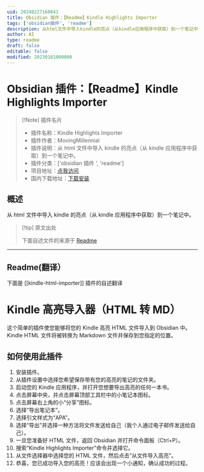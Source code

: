 ```yaml
---
uid: 20240227160841
title: Obsidian 插件：【Readme】Kindle Highlights Importer
tags: ['obsidian插件', 'readme']
description: 从html文件中导入kindle的亮点（从kindle应用程序中获取）到一个笔记中。
author: AI
type: readme
draft: false
editable: false
modified: 20230101000000
---
```


# Obsidian 插件：【Readme】Kindle Highlights Importer

> [!Note] 插件名片
> - 插件名称：Kindle Highlights Importer
> - 插件作者：MovingMillennial
> - 插件说明：从 html 文件中导入 kindle 的亮点（从 kindle 应用程序中获取）到一个笔记中。
> - 插件分类：['obsidian 插件 ', 'readme']
> - 项目地址：[点我访问](https://github.com/l2xu/kindle_html_importer)
> - 国内下载地址：[下载安装](https://pkmer.cn/products/plugin/pluginMarket/?kindle-html-importer)

## 概述

从 html 文件中导入 kindle 的亮点（从 kindle 应用程序中获取）到一个笔记中。

> [!tip] 原文出处
>
>下面自述文件的来源于 [Readme](https://ghproxy.net/https://raw.githubusercontent.com/l2xu/kindle_html_importer/master/README.md)

---

## Readme(翻译）

下面是 [[kindle-html-importer]] 插件的自述翻译

# Kindle 高亮导入器（HTML 转 MD）

这个简单的插件使您能够将您的 Kindle 高亮 HTML 文件导入到 Obsidian 中。Kindle HTML 文件将被转换为 Markdown 文件并保存到您指定的位置。

## 如何使用此插件

1. 安装插件。
2. 从插件设置中选择您希望保存带有您的高亮的笔记的文件夹。
3. 启动您的 Kindle 应用程序，并打开您想要导出高亮的任何一本书。
4. 点击屏幕中央，并点击屏幕顶部工具栏中的小笔记本图标。
5. 点击屏幕右上角的小“分享”图标。
6. 选择“导出笔记本”。
7. 选择引文样式为“APA”。
8. 选择“导出”并选择一种方法将文件发送给自己（我个人通过电子邮件发送给自己）。
9. 一旦您准备好 HTML 文件，返回 Obsidian 并打开命令面板（Ctrl+P）。
10. 搜索“Kindle Highlights Importer”命令并选择它。
11. 从文件选择器中选择您的 HTML 文件，然后点击“从文件导入高亮”。
12. 恭喜，您已成功导入您的高亮！应该会出现一个小通知，确认成功的过程。



